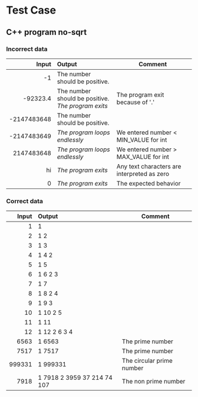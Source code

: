 # Test Case

## C++ program no-sqrt

### Incorrect data

| Input | Output | Comment |
| --: | :-- | ---
| -1 | The number should be positive.|
| -92323.4 | The number should be positive.<br>_The program exits_ | The program exit because of '.' 
| 	-2147483648 | The number should be positive. 
| -2147483649 | _The program loops endlessly_ | We entered number < MIN_VALUE for int
| 2147483648 | _The program loops endlessly_ | We entered number > MAX_VALUE for int
| hi  | _The program exits_ | Any text characters are interpreted as zero
| 0 | _The program exits_ | The expected behavior

### Correct data

| Input | Output | Comment |
| --: | :-- | --- |
| 1 |1|
| 2|1 2|
|3|1 3|
|4|1 4 2
|5|1 5
|6|1 6 2 3
|7|1 7
|8|1 8 2 4
|9|1 9 3
|10|1 10 2 5
|11|1 11
|12|1 12 2 6 3 4
|6563|1 6563 | The prime number
|7517|1 7517 | The prime number
|999331|1 999331|The circular prime number
|7918|1 7918 2 3959 37 214 74 107 | The non prime number

